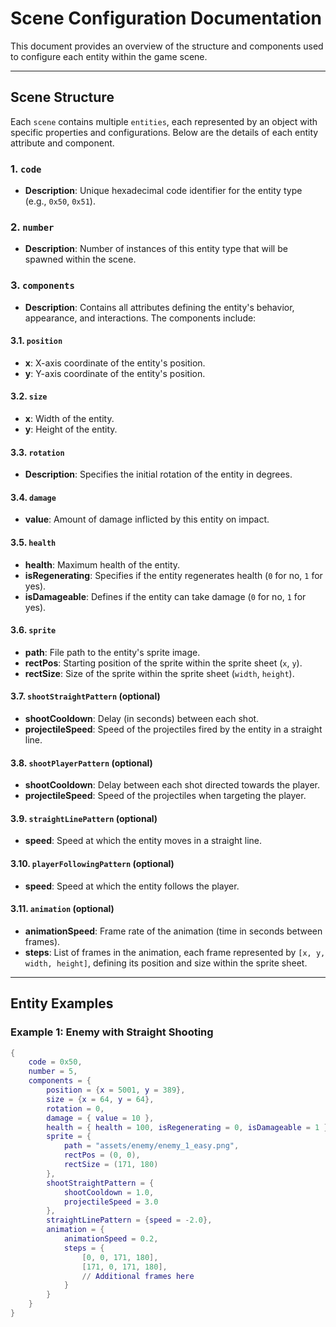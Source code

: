 # Scene Configuration Documentation

This document provides an overview of the structure and components used to configure each entity within the game scene.

---

## Scene Structure

Each `scene` contains multiple `entities`, each represented by an object with specific properties and configurations. Below are the details of each entity attribute and component.

### 1. `code`
- **Description**: Unique hexadecimal code identifier for the entity type (e.g., `0x50`, `0x51`).
  
### 2. `number`
- **Description**: Number of instances of this entity type that will be spawned within the scene.

### 3. `components`
- **Description**: Contains all attributes defining the entity's behavior, appearance, and interactions. The components include:

#### 3.1. `position`
  - **x**: X-axis coordinate of the entity's position.
  - **y**: Y-axis coordinate of the entity's position.

#### 3.2. `size`
  - **x**: Width of the entity.
  - **y**: Height of the entity.

#### 3.3. `rotation`
  - **Description**: Specifies the initial rotation of the entity in degrees.

#### 3.4. `damage`
  - **value**: Amount of damage inflicted by this entity on impact.

#### 3.5. `health`
  - **health**: Maximum health of the entity.
  - **isRegenerating**: Specifies if the entity regenerates health (`0` for no, `1` for yes).
  - **isDamageable**: Defines if the entity can take damage (`0` for no, `1` for yes).

#### 3.6. `sprite`
  - **path**: File path to the entity's sprite image.
  - **rectPos**: Starting position of the sprite within the sprite sheet (`x`, `y`).
  - **rectSize**: Size of the sprite within the sprite sheet (`width`, `height`).

#### 3.7. `shootStraightPattern` (optional)
  - **shootCooldown**: Delay (in seconds) between each shot.
  - **projectileSpeed**: Speed of the projectiles fired by the entity in a straight line.

#### 3.8. `shootPlayerPattern` (optional)
  - **shootCooldown**: Delay between each shot directed towards the player.
  - **projectileSpeed**: Speed of the projectiles when targeting the player.

#### 3.9. `straightLinePattern` (optional)
  - **speed**: Speed at which the entity moves in a straight line.

#### 3.10. `playerFollowingPattern` (optional)
  - **speed**: Speed at which the entity follows the player.

#### 3.11. `animation`  (optional)
  - **animationSpeed**: Frame rate of the animation (time in seconds between frames).
  - **steps**: List of frames in the animation, each frame represented by `[x, y, width, height]`, defining its position and size within the sprite sheet.

---

## Entity Examples

### Example 1: Enemy with Straight Shooting
```lua
{
    code = 0x50,
    number = 5,
    components = {
        position = {x = 5001, y = 389},
        size = {x = 64, y = 64},
        rotation = 0,
        damage = { value = 10 },
        health = { health = 100, isRegenerating = 0, isDamageable = 1 },
        sprite = {
            path = "assets/enemy/enemy_1_easy.png",
            rectPos = (0, 0),
            rectSize = (171, 180)
        },
        shootStraightPattern = {
            shootCooldown = 1.0,
            projectileSpeed = 3.0
        },
        straightLinePattern = {speed = -2.0},
        animation = {
            animationSpeed = 0.2,
            steps = {
                [0, 0, 171, 180],
                [171, 0, 171, 180],
                // Additional frames here
            }
        }
    }
}
